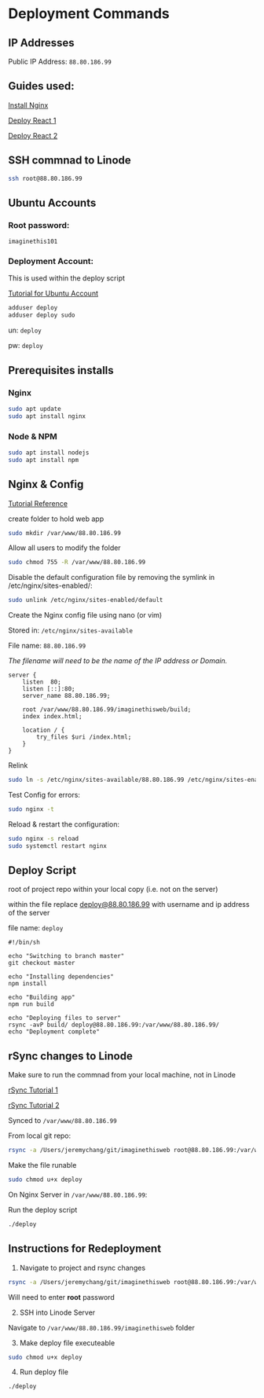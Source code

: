 # Deployment Commands

## IP Addresses
Public IP Address: `88.80.186.99`

## Guides used:
[Install Nginx](https://www.linode.com/docs/web-servers/nginx/how-to-install-nginx-ubuntu-18-04/)

[Deploy React 1](https://www.linode.com/community/questions/18293/how-do-i-deploy-a-react-application-to-my-linode)

[Deploy React 2](https://www.linode.com/docs/development/react/deploy-a-react-app-on-linode/)


## SSH commnad to Linode
```bash
ssh root@88.80.186.99
```

## Ubuntu Accounts

### Root password:

`imaginethis101`

### Deployment Account: 
This is used within the deploy script

[Tutorial for Ubuntu Account](https://www.linode.com/docs/security/securing-your-server/)

```bash
adduser deploy
adduser deploy sudo
```

un: `deploy`

pw: `deploy`

## Prerequisites installs
### Nginx
```bash
sudo apt update
sudo apt install nginx
```
### Node & NPM
```bash
sudo apt install nodejs
sudo apt install npm
```

## Nginx & Config
[Tutorial Reference](https://www.linode.com/docs/web-servers/nginx/how-to-install-nginx-ubuntu-18-04/)

create folder to hold web app

```bash
sudo mkdir /var/www/88.80.186.99
```

Allow all users to modify the folder
```bash
sudo chmod 755 -R /var/www/88.80.186.99
```

Disable the default configuration file by removing the symlink in /etc/nginx/sites-enabled/:

```bash
sudo unlink /etc/nginx/sites-enabled/default
```

Create the Nginx config file using nano (or vim)

Stored in: `/etc/nginx/sites-available`

File name: `88.80.186.99`

*The filename will need to be the name of the IP address or Domain.*

```shell-script
server {
    listen  80;
    listen [::]:80;
    server_name 88.80.186.99;

    root /var/www/88.80.186.99/imaginethisweb/build;
    index index.html;

    location / {
        try_files $uri /index.html;
    }
}
```

Relink
```bash
sudo ln -s /etc/nginx/sites-available/88.80.186.99 /etc/nginx/sites-enabled/
```

Test Config for errors:
```bash
sudo nginx -t
```

Reload & restart the configuration:
```bash
sudo nginx -s reload
sudo systemctl restart nginx
```

## Deploy Script
root of project repo within your local copy (i.e. not on the server)

within the file replace deploy@88.80.186.99 with username and ip address of the server

file name: `deploy`
```
#!/bin/sh

echo "Switching to branch master"
git checkout master

echo "Installing dependencies"
npm install

echo "Building app"
npm run build

echo "Deploying files to server"
rsync -avP build/ deploy@88.80.186.99:/var/www/88.80.186.99/
echo "Deployment complete"
```

##  rSync changes to Linode

Make sure to run the commnad from your local machine, not in Linode

[rSync Tutorial 1](https://www.linode.com/docs/tools-reference/tools/introduction-to-rsync/)

[rSync Tutorial 2](https://www.digitalocean.com/community/tutorials/how-to-use-rsync-to-sync-local-and-remote-directories-on-a-vps)

Synced to `/var/www/88.80.186.99`

From local git repo:
```bash
rsync -a /Users/jeremychang/git/imaginethisweb root@88.80.186.99:/var/www/88.80.186.99
```

Make the file runable
```bash
sudo chmod u+x deploy
```

On Nginx Server in `/var/www/88.80.186.99`:

Run the deploy script
```bash
./deploy
```


## Instructions for Redeployment
1. Navigate to project and rsync changes

```bash
rsync -a /Users/jeremychang/git/imaginethisweb root@88.80.186.99:/var/www/88.80.186.99
```
Will need to enter __root__ password

2. SSH into Linode Server

Navigate to `/var/www/88.80.186.99/imaginethisweb` folder

3. Make deploy file executeable 
```bash
sudo chmod u+x deploy
```
4. Run deploy file
```bash
./deploy
```